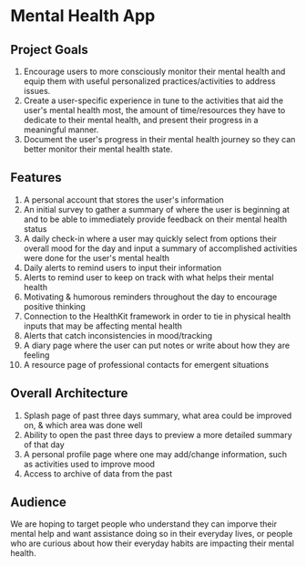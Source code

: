 # Mental Health App
## Project Goals
1. Encourage users to more consciously monitor their mental health and equip them with useful personalized practices/activities to address issues. 
2. Create a user-specific experience in tune to the activities that aid the user's mental health most, the amount of time/resources they have to dedicate to their mental health, and present their progress in a meaningful manner.
3. Document the user's progress in their mental health journey so they can better monitor their mental health state.

## Features
1. A personal account that stores the user's information
2. An initial survey to gather a summary of where the user is beginning at and to be able to immediately provide feedback on their mental health status
3. A daily check-in where a user may quickly select from options their overall mood for the day and input a summary of accomplished activities were done for the user's mental health
4. Daily alerts to remind users to input their  information
5. Alerts to remind user to keep on track with what helps their mental health
6. Motivating & humorous reminders throughout the day to encourage positive thinking
7. Connection to the HealthKit framework in order to tie in physical health inputs that may be affecting mental health
8. Alerts that catch inconsistencies in mood/tracking
9. A diary page where the user can put notes or write about how they are feeling
10. A resource page of professional contacts for emergent situations

## Overall Architecture
1. Splash page of past three days summary, what area could be improved on, & which area was done well
2. Ability to open the past three days to preview a more detailed summary of that day
3. A personal profile page where one may add/change information, such as activities used to improve mood
4. Access to archive of data from the past

## Audience
We are hoping to target people who understand they can imporve their mental help and want assistance doing so in their everyday lives, or people who are curious about how their everyday habits are impacting their mental health. 


